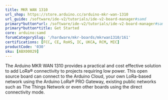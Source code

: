 ```yaml
---
title: MKR WAN 1310
url_shop: https://store.arduino.cc/arduino-mkr-wan-1310
url_guide: /software/ide-v2/tutorials/ide-v2-board-manager#samd
primary*button*url: /software/ide-v2/tutorials/ide-v2-board-manager#samd
primary*button*title: Get Started
core: arduino:samd
forumCategorySlug: '/hardware/mkr-boards/mkrwan1310/161'
certifications: [FCC, CE, RoHS, IC, UKCA, RCM, MIC]
productCode: '030'
sku: [ABX00029]
---
```


The Arduino MKR WAN 1310 provides a practical and cost effective solution to add LoRa® connectivity to projects requiring low power. This open source board can connect to the Arduino Cloud, your own LoRa-based network using the Arduino LoRa® PRO Gateway, existing public networks such as The Things Network or even other boards using the direct connectivity mode.